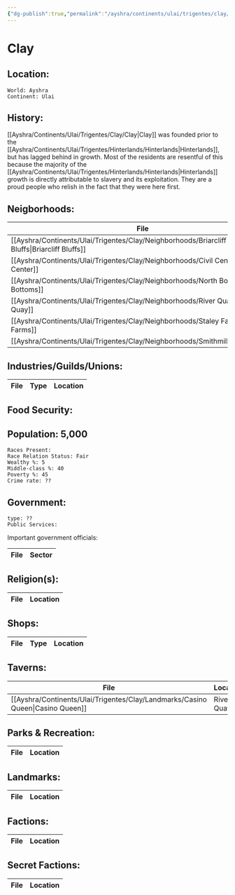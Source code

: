 ```yaml
---
{"dg-publish":true,"permalink":"/ayshra/continents/ulai/trigentes/clay/clay/"}
---
```


# Clay

## Location:
	World: Ayshra
	Continent: Ulai
	

## History:
[[Ayshra/Continents/Ulai/Trigentes/Clay/Clay\|Clay]] was founded prior to the [[Ayshra/Continents/Ulai/Trigentes/Hinterlands/Hinterlands\|Hinterlands]], but has lagged behind in growth. Most of the residents are resentful of this because the majority of the [[Ayshra/Continents/Ulai/Trigentes/Hinterlands/Hinterlands\|Hinterlands]] growth is directly attributable to slavery and its exploitation. They are a proud people who relish in the fact that they were here first. 
## Neigborhoods:
| File                                                                                            | Type                            | Summary |
| ----------------------------------------------------------------------------------------------- | ------------------------------- | ------- |
| [[Ayshra/Continents/Ulai/Trigentes/Clay/Neighborhoods/Briarcliff Bluffs\|Briarcliff Bluffs]] | residential                     | \-      |
| [[Ayshra/Continents/Ulai/Trigentes/Clay/Neighborhoods/Civil Center\|Civil Center]]           | residential/commercial/industry | \-      |
| [[Ayshra/Continents/Ulai/Trigentes/Clay/Neighborhoods/North Bottoms\|North Bottoms]]         | industry                        | \-      |
| [[Ayshra/Continents/Ulai/Trigentes/Clay/Neighborhoods/River Quay\|River Quay]]               | commercial/industry             | \-      |
| [[Ayshra/Continents/Ulai/Trigentes/Clay/Neighborhoods/Staley Farms\|Staley Farms]]           | industry                        | \-      |
| [[Ayshra/Continents/Ulai/Trigentes/Clay/Neighborhoods/Smithmille\|Smithmille]]               | residential/industry            | \-      |


## Industries/Guilds/Unions:
| File | Type | Location |
| ---- | ---- | -------- |

## Food Security:

## Population: 5,000 

	Races Present: 
	Race Relation Status: Fair
	Wealthy %: 5
	Middle-class %: 40
	Poverty %: 45
	Crime rate: ??
	

## Government:
	type: ??
	Public Services:

Important government officials:

| File | Sector |
| ---- | ------ |


## Religion(s):
| File | Location |
| ---- | -------- |

## Shops:
| File | Type | Location |
| ---- | ---- | -------- |

## Taverns:
| File                                                                              | Location   |
| --------------------------------------------------------------------------------- | ---------- |
| [[Ayshra/Continents/Ulai/Trigentes/Clay/Landmarks/Casino Queen\|Casino Queen]] | River Quay |

## Parks & Recreation:
| File | Location |
| ---- | -------- |

## Landmarks:
| File | Location |
| ---- | -------- |

## Factions:
| File | Location |
| ---- | -------- |

## Secret Factions:
| File | Location |
| ---- | -------- |


